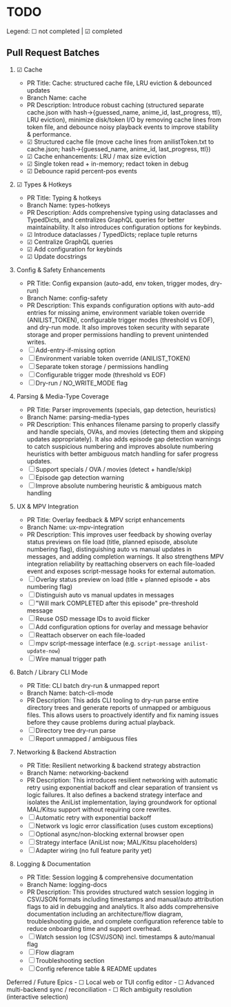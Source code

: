# TODO

Legend: ☐ not completed | ☑ completed

## Pull Request Batches

1. ☑ Cache
	- PR Title: Cache: structured cache file, LRU eviction & debounced updates
	- Branch Name: cache
	- PR Description: Introduce robust caching (structured separate cache.json with hash→{guessed_name, anime_id, last_progress, ttl}, LRU eviction), minimize disk/token I/O by removing cache lines from token file, and debounce noisy playback events to improve stability & performance.
	- ☑ Structured cache file (move cache lines from anilistToken.txt to cache.json; hash→{guessed_name, anime_id, last_progress, ttl})
	- ☑ Cache enhancements: LRU / max size eviction
	- ☑ Single token read + in-memory; redact token in debug
	- ☑ Debounce rapid percent-pos events

2. ☑ Types & Hotkeys
	- PR Title: Typing & hotkeys
	- Branch Name: types-hotkeys
	- PR Description: Adds comprehensive typing using dataclasses and TypedDicts, and centralizes GraphQL queries for better maintainability. It also introduces configuration options for keybinds.
	- ☑ Introduce dataclasses / TypedDicts; replace tuple returns
	- ☑ Centralize GraphQL queries
	- ☑ Add configuration for keybinds
	- ☑ Update docstrings

3. Config & Safety Enhancements
	- PR Title: Config expansion (auto-add, env token, trigger modes, dry-run)
	- Branch Name: config-safety
	- PR Description: This expands configuration options with auto-add entries for missing anime, environment variable token override (ANILIST_TOKEN), configurable trigger modes (threshold vs EOF), and dry-run mode. It also improves token security with separate storage and proper permissions handling to prevent unintended writes.
	- ☐ Add-entry-if-missing option
	- ☐ Environment variable token override (ANILIST_TOKEN)
	- ☐ Separate token storage / permissions handling
	- ☐ Configurable trigger mode (threshold vs EOF)
	- ☐ Dry-run / NO_WRITE_MODE flag

4. Parsing & Media-Type Coverage
	- PR Title: Parser improvements (specials, gap detection, heuristics)
	- Branch Name: parsing-media-types
	- PR Description: This enhances filename parsing to properly classify and handle specials, OVAs, and movies (detecting them and skipping updates appropriately). It also adds episode gap detection warnings to catch suspicious numbering and improves absolute numbering heuristics with better ambiguous match handling for safer progress updates.
	- ☐ Support specials / OVA / movies (detect + handle/skip)
	- ☐ Episode gap detection warning
	- ☐ Improve absolute numbering heuristic & ambiguous match handling

5. UX & MPV Integration
	- PR Title: Overlay feedback & MPV script enhancements
	- Branch Name: ux-mpv-integration
	- PR Description: This improves user feedback by showing overlay status previews on file load (title, planned episode, absolute numbering flag), distinguishing auto vs manual updates in messages, and adding completion warnings. It also strengthens MPV integration reliability by reattaching observers on each file-loaded event and exposes script-message hooks for external automation.
	- ☐ Overlay status preview on load (title + planned episode + abs numbering flag)
	- ☐ Distinguish auto vs manual updates in messages
	- ☐ "Will mark COMPLETED after this episode" pre-threshold message
	- ☐ Reuse OSD message IDs to avoid flicker
	- ☐ Add configuration options for overlay and message behavior
	- ☐ Reattach observer on each file-loaded
	- ☐ mpv script-message interface (e.g. `script-message anilist-update-now`)
	- ☐ Wire manual trigger path

6. Batch / Library CLI Mode
	- PR Title: CLI batch dry-run & unmapped report
	- Branch Name: batch-cli-mode
	- PR Description: This adds CLI tooling to dry-run parse entire directory trees and generate reports of unmapped or ambiguous files. This allows users to proactively identify and fix naming issues before they cause problems during actual playback.
	- ☐ Directory tree dry-run parse
	- ☐ Report unmapped / ambiguous files

7. Networking & Backend Abstraction
	- PR Title: Resilient networking & backend strategy abstraction
	- Branch Name: networking-backend
	- PR Description: This introduces resilient networking with automatic retry using exponential backoff and clear separation of transient vs logic failures. It also defines a backend strategy interface and isolates the AniList implementation, laying groundwork for optional MAL/Kitsu support without requiring core rewrites.
	- ☐ Automatic retry with exponential backoff
	- ☐ Network vs logic error classification (uses custom exceptions)
	- ☐ Optional async/non-blocking external browser open
	- ☐ Strategy interface (AniList now; MAL/Kitsu placeholders)
	- ☐ Adapter wiring (no full feature parity yet)

8. Logging & Documentation
	- PR Title: Session logging & comprehensive documentation
	- Branch Name: logging-docs
	- PR Description: This provides structured watch session logging in CSV/JSON formats including timestamps and manual/auto attribution flags to aid in debugging and analytics. It also adds comprehensive documentation including an architecture/flow diagram, troubleshooting guide, and complete configuration reference table to reduce onboarding time and support overhead.
	- ☐ Watch session log (CSV/JSON) incl. timestamps & auto/manual flag
	- ☐ Flow diagram
	- ☐ Troubleshooting section
	- ☐ Config reference table & README updates

Deferred / Future Epics
	- ☐ Local web or TUI config editor
	- ☐ Advanced multi-backend sync / reconciliation
	- ☐ Rich ambiguity resolution (interactive selection)

